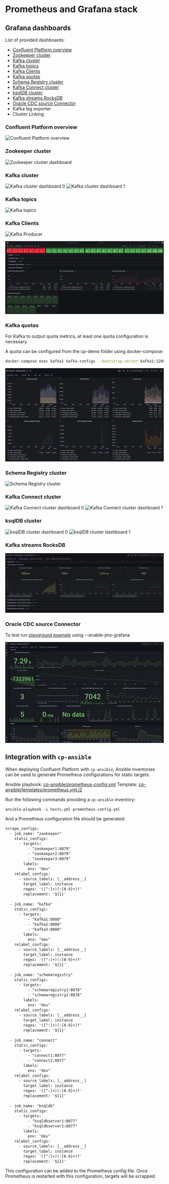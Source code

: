 # Prometheus and Grafana stack

## Grafana dashboards

List of provided dashboards:
 - [Confluent Platform overview](https://github.com/confluentinc/jmx-monitoring-stacks/blob/main/jmxexporter-prometheus-grafana/README.md#confluent-platform-overview)
 - [Zookeeper cluster](https://github.com/confluentinc/jmx-monitoring-stacks/blob/main/jmxexporter-prometheus-grafana/README.md#zookeeper-cluster)
 - [Kafka cluster](https://github.com/confluentinc/jmx-monitoring-stacks/blob/main/jmxexporter-prometheus-grafana/README.md#kafka-cluster)
 - [Kafka topics](https://github.com/confluentinc/jmx-monitoring-stacks/blob/main/jmxexporter-prometheus-grafana/README.md#kafka-topics)
 - [Kafka Clients](https://github.com/confluentinc/jmx-monitoring-stacks/blob/main/jmxexporter-prometheus-grafana/README.md#kafka-clients)
 - [Kafka quotas](https://github.com/confluentinc/jmx-monitoring-stacks/blob/main/jmxexporter-prometheus-grafana/README.md#kafka-quotas)
 - [Schema Registry cluster](https://github.com/confluentinc/jmx-monitoring-stacks/blob/main/jmxexporter-prometheus-grafana/README.md#schema-registry-cluster)
 - [Kafka Connect cluster](https://github.com/confluentinc/jmx-monitoring-stacks/blob/main/jmxexporter-prometheus-grafana/README.md#kafka-connect-cluster)
 - [ksqlDB cluster](https://github.com/confluentinc/jmx-monitoring-stacks/blob/main/jmxexporter-prometheus-grafana/README.md#ksqldb-cluster)
 - [Kafka streams RocksDB](https://github.com/confluentinc/jmx-monitoring-stacks/blob/main/jmxexporter-prometheus-grafana/README.md#kafka-streams-rocksdb)
 - [Oracle CDC source Connector](https://github.com/confluentinc/jmx-monitoring-stacks/blob/main/jmxexporter-prometheus-grafana/README.md#oracle-cdc-source-connector)
 - Kafka lag exporter
 - Cluster Linking

### Confluent Platform overview

![Confluent Platform overview](img/confluent-platform-overview.png)

### Zookeeper cluster

![Zookeeper cluster dashboard](img/zookeeper-cluster.png)

### Kafka cluster

![Kafka cluster dashboard 0](img/kafka-cluster-0.png)
![Kafka cluster dashboard 1](img/kafka-cluster-1.png)

### Kafka topics

![Kafka topics](img/kafka-topics.png)

### Kafka Clients

![Kafka Producer](img/kafka-producer.png)

![Kafka Consumer](img/kafka-consumer.png)

### Kafka quotas

For Kafka to output quota metrics, at least one quota configuration is necessary.

A quota can be configured from the cp-demo folder using docker-compose:
```bash
docker-compose exec kafka1 kafka-configs --bootstrap-server kafka1:12091 --alter --add-config 'producer_byte_rate=10000,consumer_byte_rate=30000,request_percentage=0.2' --entity-type users --entity-name unknown --entity-type clients --entity-name unknown
```

![Kafka quotas](img/kafka-quotas.png)

### Schema Registry cluster

![Schema Registry cluster](img/schema-registry-cluster.png)

### Kafka Connect cluster

![Kafka Connect cluster dashboard 0](img/kafka-connect-cluster-0.png)
![Kafka Connect cluster dashboard 1](img/kafka-connect-cluster-1.png)

### ksqlDB cluster

![ksqlDB cluster dashboard 0](img/ksqldb-cluster-0.png)
![ksqlDB cluster dashboard 1](img/ksqldb-cluster-1.png)

### Kafka streams RocksDB 

![kafkastreams-rocksdb 0](img/kafkastreams-rocksdb.png)

### Oracle CDC source Connector

To test run [playground example](https://github.com/vdesabou/kafka-docker-playground/tree/master/connect/connect-cdc-oracle19-source) using --enable-jmx-grafana

![oraclecdc](img/oraclecdc.jpg)


## Integration with `cp-ansible`

When deploying Confluent Platform with `cp-ansible`, Ansible inventories can be used to generate Prometheus configurations for static targets:

Ansible playbook: [cp-ansible/prometheus-config.yml](./cp-ansible/prometheus-config.yml)
Template: [cp-ansible/templates/prometheus.yml.j2](./cp-ansible/templates/prometheus.yml.j2)

Run the following commands providing a `cp-ansible` inventory:

```
ansible-playbook -i hosts.yml prometheus-config.yml
```

And a Prometheus configuration file should be generated:

```
scrape_configs:
  - job_name: "zookeeper"
    static_configs:
      - targets:
          - "zookeeper1:8079"
          - "zookeeper2:8079"
          - "zookeeper3:8079"
        labels:
          env: "dev"
    relabel_configs:
      - source_labels: [__address__]
        target_label: instance
        regex: '([^:]+)(:[0-9]+)?'
        replacement: '${1}'

  - job_name: "kafka"
    static_configs:
      - targets:
          - "kafka1:8080"
          - "kafka2:8080"
          - "kafka3:8080"
        labels:
          env: "dev"
    relabel_configs:
      - source_labels: [__address__]
        target_label: instance
        regex: '([^:]+)(:[0-9]+)?'
        replacement: '${1}'

  - job_name: "schemaregistry"
    static_configs:
      - targets:
          - "schemaregistry1:8078"
          - "schemaregistry2:8078"
        labels:
          env: "dev"
    relabel_configs:
      - source_labels: [__address__]
        target_label: instance
        regex: '([^:]+)(:[0-9]+)?'
        replacement: '${1}'

  - job_name: "connect"
    static_configs:
      - targets:
          - "connect1:8077"
          - "connect2:8077"
        labels:
          env: "dev"
    relabel_configs:
      - source_labels: [__address__]
        target_label: instance
        regex: '([^:]+)(:[0-9]+)?'
        replacement: '${1}'

  - job_name: "ksqldb"
    static_configs:
      - targets:
          - "ksqldbserver1:8077"
          - "ksqldbserver2:8077"
        labels:
          env: "dev"
    relabel_configs:
      - source_labels: [__address__]
        target_label: instance
        regex: '([^:]+)(:[0-9]+)?'
        replacement: '${1}'
```

This configuration can be added to the Prometheus config file.
Once Prometheus is restarted with this configuration, targets will be scrapped.